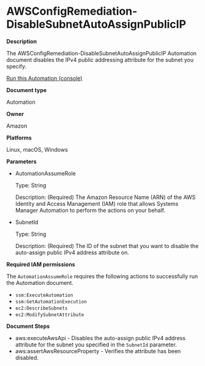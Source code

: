 # AWSConfigRemediation\-DisableSubnetAutoAssignPublicIP<a name="automation-aws-disable-subnet-auto-public-ip"></a>

**Description**

The AWSConfigRemediation\-DisableSubnetAutoAssignPublicIP Automation document disables the IPv4 public addressing attribute for the subnet you specify\.

[Run this Automation \(console\)](https://console.aws.amazon.com/systems-manager/automation/execute/AWSConfigRemediation-DisableSubnetAutoAssignPublicIP)

**Document type**

Automation

**Owner**

Amazon

**Platforms**

Linux, macOS, Windows

**Parameters**
+ AutomationAssumeRole

  Type: String

  Description: \(Required\) The Amazon Resource Name \(ARN\) of the AWS Identity and Access Management \(IAM\) role that allows Systems Manager Automation to perform the actions on your behalf\.
+ SubnetId

  Type: String

  Description: \(Required\) The ID of the subnet that you want to disable the auto\-assign public IPv4 address attribute on\.

**Required IAM permissions**

The `AutomationAssumeRole` requires the following actions to successfully run the Automation document\.
+ `ssm:ExecuteAutomation`
+ `ssm:GetAutomationExecution`
+ `ec2:DescribeSubnets`
+ `ec2:ModifySubnetAttribute`

**Document Steps**
+ aws:executeAwsApi \- Disables the auto\-assign public IPv4 address attribute for the subnet you specified in the `SubnetId` parameter\.
+ aws:assertAwsResourceProperty \- Verifies the attribute has been disabled\.